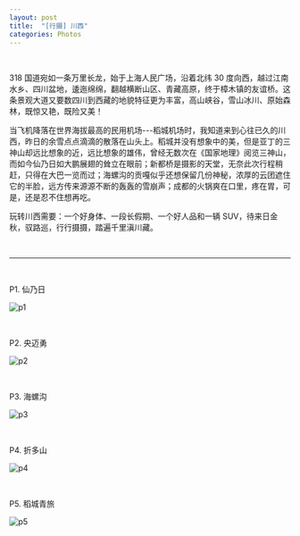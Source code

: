 ```yaml
---
layout: post
title:  "[行摄] 川西"
categories: Photos
---
```


&nbsp;

318 国道宛如一条万里长龙，始于上海人民广场，沿着北纬 30 度向西，越过江南水乡、四川盆地，逶迤绵绵，翻越横断山区、青藏高原，终于樟木镇的友谊桥。这条景观大道又要数四川到西藏的地貌特征更为丰富，高山峡谷，雪山冰川、原始森林，既惊又艳，既险又美！

当飞机降落在世界海拔最高的民用机场---稻城机场时，我知道来到心往已久的川西，昨日的余雪点点滴滴的散落在山头上。稻城并没有想象中的美，但是亚丁的三神山却远比想象的近，远比想象的雄伟，曾经无数次在《国家地理》阅览三神山，而如今仙乃日如大鹏展翅的耸立在眼前；新都桥是摄影的天堂，无奈此次行程稍赶，只得在大巴一览而过；海螺沟的贡嘎似乎还想保留几份神秘，浓厚的云团遮住它的半脸，远方传来源源不断的轰轰的雪崩声；成都的火锅爽在口里，疼在胃，可是，还是忍不住想再吃。

玩转川西需要：一个好身体、一段长假期、一个好人品和一辆 SUV，待来日金秋，驭路巡，行行摄摄，踏遍千里滇川藏。


&nbsp;

-------------

&nbsp;
&nbsp;

P1. 仙乃日

![p1](http://wsfdl.oss-cn-qingdao.aliyuncs.com/SC_P1.JPG?imageView2/1/w/800/h/533/q/100)

&nbsp;
&nbsp;

P2. 央迈勇

![p2](http://wsfdl.oss-cn-qingdao.aliyuncs.com/SC_P2.JPG?imageView2/1/w/800/h/533/q/100)

&nbsp;
&nbsp;

P3. 海螺沟

![p3](http://wsfdl.oss-cn-qingdao.aliyuncs.com/SC_P3.jpg?imageView2/1/w/800/h/533/q/100)

&nbsp;
&nbsp;

P4. 折多山

![p4](http://wsfdl.oss-cn-qingdao.aliyuncs.com/SC_P4.jpg?imageView2/1/w/800/h/533/q/100)

&nbsp;
&nbsp;

P5. 稻城青旅

![p5](http://wsfdl.oss-cn-qingdao.aliyuncs.com/SC_P5.jpg?imageView2/1/w/800/h/1200/q/100)
